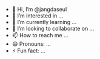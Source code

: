 - 👋 Hi, I’m @jangdaseul
- 👀 I’m interested in ...
- 🌱 I’m currently learning ...
- 💞️ I’m looking to collaborate on ...
- 📫 How to reach me ...
- 😄 Pronouns: ...
- ⚡ Fun fact: ...

<!---
jangdaseul/jangdaseul is a ✨ special ✨ repository because its `README.md` (this file) appears on your GitHub profile.
You can click the Preview link to take a look at your changes.
--->
